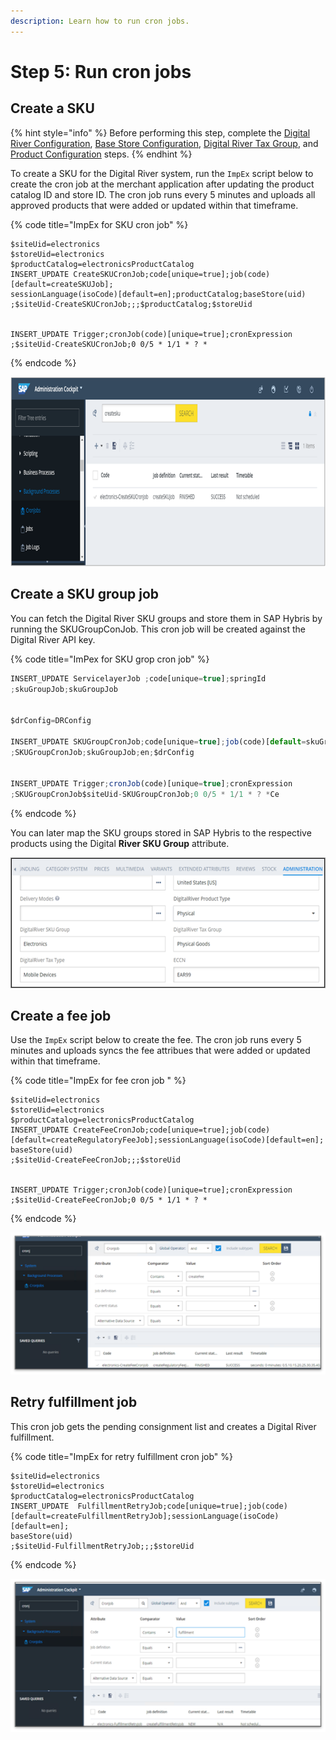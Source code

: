 ```yaml
---
description: Learn how to run cron jobs.
---
```


# Step 5: Run cron jobs

## Create a SKU

{% hint style="info" %}
Before performing this step, complete the [Digital River Configuration](step-1-open-or-update-the-digital-river-configuration-page.md), [Base Store Configuration](step-2-attach-the-base-store-configuration.md), [Digital River Tax Group](step-3-load-the-digital-river-tax-groups.md), and [Product Configuration](step-4-configure-the-product.md) steps.&#x20;
{% endhint %}

To create a SKU for the Digital River system, run the `ImpEx` script below to create the cron job at the merchant application after updating the product catalog ID and store ID. The cron job runs every 5 minutes and uploads all approved products that were added or updated within that timeframe.

{% code title="ImpEx for SKU cron job" %}
```
$siteUid=electronics
$storeUid=electronics
$productCatalog=electronicsProductCatalog
INSERT_UPDATE CreateSKUCronJob;code[unique=true];job(code)[default=createSKUJob];
sessionLanguage(isoCode)[default=en];productCatalog;baseStore(uid)
;$siteUid-CreateSKUCronJob;;;$productCatalog;$storeUid


INSERT_UPDATE Trigger;cronJob(code)[unique=true];cronExpression
;$siteUid-CreateSKUCronJob;0 0/5 * 1/1 * ? *
```
{% endcode %}

![](<../.gitbook/assets/SKU creation.png>)

## Create a SKU group job

You can fetch the Digital River SKU groups and store them in SAP Hybris by running the SKUGroupConJob. This cron job will be created against the Digital River API key.

{% code title="ImPex for SKU grop cron job" %}
```javascript
INSERT_UPDATE ServicelayerJob ;code[unique=true];springId
;skuGroupJob;skuGroupJob


$drConfig=DRConfig

INSERT_UPDATE SKUGroupCronJob;code[unique=true];job(code)[default=skuGroupJob];sessionLanguage(isoCode)[default=en];drConfig(code)
;SKUGroupCronJob;skuGroupJob;en;$drConfig


INSERT_UPDATE Trigger;cronJob(code)[unique=true];cronExpression
;SKUGroupCronJob$siteUid-SKUGroupCronJob;0 0/5 * 1/1 * ? *Ce
```
{% endcode %}

You can later map the SKU groups stored in SAP Hybris to the respective products using the Digital **River SKU Group** attribute.

![](<../.gitbook/assets/DigitalRiver SKU Group attribute.png>)

## Create a fee job

Use the `ImpEx` script below to create the fee. The cron job runs every 5 minutes and uploads syncs the fee attribues that were added or updated within that timeframe.

{% code title="ImpEx for fee cron job " %}
```
$siteUid=electronics
$storeUid=electronics
$productCatalog=electronicsProductCatalog
INSERT_UPDATE CreateFeeCronJob;code[unique=true];job(code)
[default=createRegulatoryFeeJob];sessionLanguage(isoCode)[default=en];
baseStore(uid)
;$siteUid-CreateFeeCronJob;;;$storeUid


INSERT_UPDATE Trigger;cronJob(code)[unique=true];cronExpression
;$siteUid-CreateFeeCronJob;0 0/5 * 1/1 * ? *
```
{% endcode %}

![](<../.gitbook/assets/Fee job.png>)

## Retry fulfillment job

This cron job gets the pending consignment list and creates a Digital River fulfillment.

{% code title="ImpEx for retry fulfillment cron job" %}
```
$siteUid=electronics
$storeUid=electronics
$productCatalog=electronicsProductCatalog
INSERT_UPDATE  FulfillmentRetryJob;code[unique=true];job(code)
[default=createFulfillmentRetryJob];sessionLanguage(isoCode)[default=en];
baseStore(uid)
;$siteUid-FulfillmentRetryJob;;;$storeUid
```
{% endcode %}

![](<../.gitbook/assets/Fulfillment retry job.png>)

